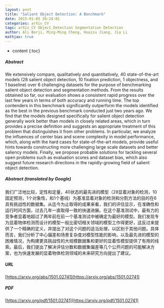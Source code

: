 ```yaml
---
layout: post
title: "Salient Object Detection: A Benchmark"
date: 2015-01-05 20:24:01
categories: arXiv_CV
tags: arXiv_CV Object_Detection Segmentation Detection
author: Ali Borji, Ming-Ming Cheng, Huaizu Jiang, Jia Li
mathjax: true
---
```


* content
{:toc}

##### Abstract
We extensively compare, qualitatively and quantitatively, 40 state-of-the-art models (28 salient object detection, 10 fixation prediction, 1 objectness, and 1 baseline) over 6 challenging datasets for the purpose of benchmarking salient object detection and segmentation methods. From the results obtained so far, our evaluation shows a consistent rapid progress over the last few years in terms of both accuracy and running time. The top contenders in this benchmark significantly outperform the models identified as the best in the previous benchmark conducted just two years ago. We find that the models designed specifically for salient object detection generally work better than models in closely related areas, which in turn provides a precise definition and suggests an appropriate treatment of this problem that distinguishes it from other problems. In particular, we analyze the influences of center bias and scene complexity in model performance, which, along with the hard cases for state-of-the-art models, provide useful hints towards constructing more challenging large scale datasets and better saliency models. Finally, we propose probable solutions for tackling several open problems such as evaluation scores and dataset bias, which also suggest future research directions in the rapidly-growing field of salient object detection.

##### Abstract (translated by Google)
我们广泛地比较，定性和定量，40状态的最先进的模型（28显着对象的检测，10固定预测，1个对象性，和1个基线）为基准显着对象的检测和分割方法的目的在6具有挑战性的数据集。从迄今为止取得的成果来看，我们的评估显示，在准确性和运行时间方面，过去几年一直取得一致的快速进展。在这个基准测试中，最有力的竞争者显着地超过了两年前在前一个基准测试中被确定为最好的模型。我们发现专为显着物体检测而设计的模型一般比密切相关领域的模型工作得更好，这反过来提供了一个精确的定义，并提出了对这个问题的适当处理，以区别于其他问题。具体而言，我们分析了中心偏差和场景复杂度对模型性能的影响，以及最先进的模型的困难情况，为构建更具挑战性的大规模数据集和更好的显着性模型提供了有用的线索。最后，我们提出了解决评估分数和数据集偏差等几个公开问题的可能解决方案，也为快速发展的显着物体检测领域的未来研究方向提出了建议。

##### URL
[https://arxiv.org/abs/1501.02741](https://arxiv.org/abs/1501.02741)

##### PDF
[https://arxiv.org/pdf/1501.02741](https://arxiv.org/pdf/1501.02741)

